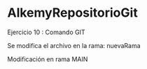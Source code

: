 # AlkemyRepositorioGit
Ejercicio 10 : Comando GIT



Se modifica el archivo en la rama: nuevaRama











Modificación en rama MAIN

